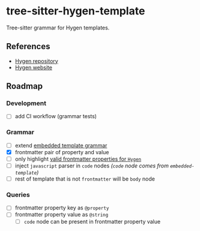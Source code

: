 # tree-sitter-hygen-template

Tree-sitter grammar for Hygen templates.

## References

- [Hygen repository](https://github.com/jondot/hygen)
- [Hygen website](https://www.hygen.io/)

## Roadmap

### Development

<!-- TODO: read -->
<!-- - https://tree-sitter.github.io/tree-sitter/creating-parsers -->
<!-- - https://gist.github.com/Aerijo/df27228d70c633e088b0591b8857eeef -->

<!-- TODO: implement Test-Driven Development -->
<!-- - continue with frontmatter https://www.hygen.io/docs/templates#frontmatter -->

<!-- NOTE: shoud I install eslint-config-treesitter? -->

- [ ] add CI workflow (grammar tests)

### Grammar

<!-- TODO: see extending example https://gitlab.com/WhyNotHugo/tree-sitter-jsonc/-/blob/main/grammar.js?ref_type=heads -->

- [ ] extend [embedded template grammar](https://github.com/tree-sitter/tree-sitter-embedded-template)
- [x] frontmatter pair of property and value
- [ ] only highlight [valid frontmatter properties for `Hygen`](https://www.hygen.io/docs/templates/#all-frontmatter-properties)
- [ ] inject `javascript` parser in `code` nodes _(`code` node comes from `embedded-template`)_
- [ ] rest of template that is not `frontmatter` will be `body` node

### Queries

- [ ] frontmatter property key as `@property`
- [ ] frontmatter property value as `@string`
  - [ ] `code` node can be present in frontmatter property value
